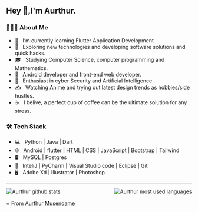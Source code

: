 <h2> Hey 👋,I'm Aurthur.</h2>

<h3> 👨🏻‍💻 About Me </h3>

- 🔭 &nbsp; I’m currently learning Flutter Application Development
- 🤔 &nbsp; Exploring new technologies and developing software solutions and quick hacks.
- 🎓 &nbsp; Studying Computer Science, computer programming and Mathematics.
- 💼 &nbsp; Android developer and front-end web developer.
- 🌱 &nbsp; Enthusiast in cyber Security and Artificial Intelligence .
- ✍️ &nbsp; Watching Anime and trying out latest design trends as hobbies/side hustles.
- ☕ &nbsp; I belive, a perfect cup of coffee can be the ultimate solution for any stress. 

<h3>🛠 Tech Stack</h3>

- 💻 &nbsp; Python | Java | Dart  
- 🌐 &nbsp; Android | flutter | HTML | CSS | JavaScript | Bootstrap | Tailwind 
- 🛢 &nbsp; MySQL | Postgres
- 🔧 &nbsp; InteliJ | PyCharm | Visual Studio code | Eclipse | Git
- 🖥 &nbsp; Adobe Xd | Illustrator | Photoshop

<hr>

<img src="https://github-readme-stats.vercel.app/api/top-langs/?username=aurthurm&layout=compact&bg_color=ffffff&text_color=333333" alt="Aurthur most used languages" align="right" />
  
![Aurthur github stats](https://github-readme-stats.vercel.app/api?username=aurthurm&hide=["issues"]&show_icons=true)






⭐ From [Aurthur Musendame](https://github.com/aurthurm)
